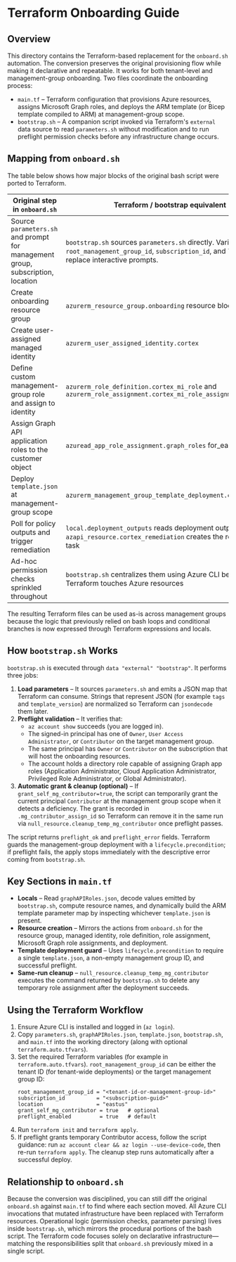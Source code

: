 # Terraform Onboarding Guide

## Overview
This directory contains the Terraform-based replacement for the `onboard.sh` automation. The conversion preserves the original provisioning flow while making it declarative and repeatable. It works for both tenant-level and management-group onboarding. Two files coordinate the onboarding process:

* `main.tf` – Terraform configuration that provisions Azure resources, assigns Microsoft Graph roles, and deploys the ARM template (or Bicep template compiled to ARM) at management-group scope.
* `bootstrap.sh` – A companion script invoked via Terraform's `external` data source to read `parameters.sh` without modification and to run preflight permission checks before any infrastructure change occurs.

## Mapping from `onboard.sh`
The table below shows how major blocks of the original bash script were ported to Terraform.

| Original step in `onboard.sh` | Terraform / bootstrap equivalent |
| --- | --- |
| Source `parameters.sh` and prompt for management group, subscription, location | `bootstrap.sh` sources `parameters.sh` directly. Variables `root_management_group_id`, `subscription_id`, and `location` replace interactive prompts. |
| Create onboarding resource group | `azurerm_resource_group.onboarding` resource block in `main.tf` |
| Create user-assigned managed identity | `azurerm_user_assigned_identity.cortex` |
| Define custom management-group role and assign to identity | `azurerm_role_definition.cortex_mi_role` and `azurerm_role_assignment.cortex_mi_role_assignment` |
| Assign Graph API application roles to the customer object | `azuread_app_role_assignment.graph_roles` for_each loop |
| Deploy `template.json` at management-group scope | `azurerm_management_group_template_deployment.cortex_policy` |
| Poll for policy outputs and trigger remediation | `local.deployment_outputs` reads deployment outputs and `azapi_resource.cortex_remediation` creates the remediation task |
| Ad-hoc permission checks sprinkled throughout | `bootstrap.sh` centralizes them using Azure CLI before Terraform touches Azure resources |

The resulting Terraform files can be used as-is across management groups because the logic that previously relied on bash loops and conditional branches is now expressed through Terraform expressions and locals.

## How `bootstrap.sh` Works
`bootstrap.sh` is executed through `data "external" "bootstrap"`. It performs three jobs:

1. **Load parameters** – It sources `parameters.sh` and emits a JSON map that Terraform can consume. Strings that represent JSON (for example `tags` and `template_version`) are normalized so Terraform can `jsondecode` them later.
2. **Preflight validation** – It verifies that:
   * `az account show` succeeds (you are logged in).
   * The signed-in principal has one of `Owner`, `User Access Administrator`, or `Contributor` on the target management group.
   * The same principal has `Owner` or `Contributor` on the subscription that will host the onboarding resources.
   * The account holds a directory role capable of assigning Graph app roles (Application Administrator, Cloud Application Administrator, Privileged Role Administrator, or Global Administrator).
3. **Automatic grant & cleanup (optional)** – If `grant_self_mg_contributor=true`, the script can temporarily grant the current principal `Contributor` at the management group scope when it detects a deficiency. The grant is recorded in `.mg_contributor_assign_id` so Terraform can remove it in the same run via `null_resource.cleanup_temp_mg_contributor` once preflight passes.

The script returns `preflight_ok` and `preflight_error` fields. Terraform guards the management-group deployment with a `lifecycle.precondition`; if preflight fails, the apply stops immediately with the descriptive error coming from `bootstrap.sh`.

## Key Sections in `main.tf`
* **Locals** – Read `graphAPIRoles.json`, decode values emitted by `bootstrap.sh`, compute resource names, and dynamically build the ARM template parameter map by inspecting whichever `template.json` is present.
* **Resource creation** – Mirrors the actions from `onboard.sh` for the resource group, managed identity, role definition, role assignment, Microsoft Graph role assignments, and deployment.
* **Template deployment guard** – Uses `lifecycle.precondition` to require a single `template.json`, a non-empty management group ID, and successful preflight.
* **Same-run cleanup** – `null_resource.cleanup_temp_mg_contributor` executes the command returned by `bootstrap.sh` to delete any temporary role assignment after the deployment succeeds.

## Using the Terraform Workflow
1. Ensure Azure CLI is installed and logged in (`az login`).
2. Copy `parameters.sh`, `graphAPIRoles.json`, `template.json`, `bootstrap.sh`, and `main.tf` into the working directory (along with optional `terraform.auto.tfvars`).
3. Set the required Terraform variables (for example in `terraform.auto.tfvars`). `root_management_group_id` can be either the tenant ID (for tenant-wide deployments) or the target management group ID:
   ```hcl
   root_management_group_id = "<tenant-id-or-management-group-id>"
   subscription_id          = "<subscription-guid>"
   location                 = "eastus"
   grant_self_mg_contributor = true   # optional
   preflight_enabled         = true   # default
   ```
4. Run `terraform init` and `terraform apply`.
5. If preflight grants temporary Contributor access, follow the script guidance: run `az account clear && az login --use-device-code`, then re-run `terraform apply`. The cleanup step runs automatically after a successful deploy.

## Relationship to `onboard.sh`
Because the conversion was disciplined, you can still diff the original `onboard.sh` against `main.tf` to find where each section moved. All Azure CLI invocations that mutated infrastructure have been replaced with Terraform resources. Operational logic (permission checks, parameter parsing) lives inside `bootstrap.sh`, which mirrors the procedural portions of the bash script. The Terraform code focuses solely on declarative infrastructure—matching the responsibilities split that `onboard.sh` previously mixed in a single script.

